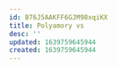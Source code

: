 ```yaml
---
id: B76J5AAKFF6GJM98xqiKX
title: Polyamory vs
desc: ''
updated: 1639759645944
created: 1639759645944
---
```


